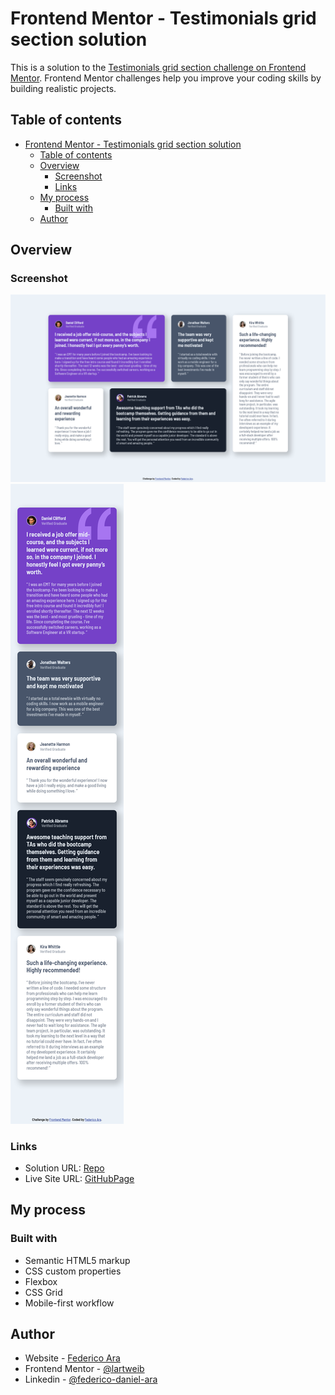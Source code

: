 # Frontend Mentor - Testimonials grid section solution

This is a solution to the [Testimonials grid section challenge on Frontend Mentor](https://www.frontendmentor.io/challenges/testimonials-grid-section-Nnw6J7Un7). Frontend Mentor challenges help you improve your coding skills by building realistic projects. 

## Table of contents

- [Frontend Mentor - Testimonials grid section solution](#frontend-mentor---testimonials-grid-section-solution)
  - [Table of contents](#table-of-contents)
  - [Overview](#overview)
    - [Screenshot](#screenshot)
    - [Links](#links)
  - [My process](#my-process)
    - [Built with](#built-with)
  - [Author](#author)

## Overview

### Screenshot

![Preview desktop](./design/Screenshot%20desktop%20design.png)
![Preview mobile](./design/Screenshot%20mobile%20design.png)

### Links

- Solution URL: [Repo](https://github.com/Lartweib/FrontendMentor-testimonials-grid-section)
- Live Site URL: [GitHubPage](https://lartweib.github.io/FrontendMentor-testimonials-grid-section/)

## My process

### Built with

- Semantic HTML5 markup
- CSS custom properties
- Flexbox
- CSS Grid
- Mobile-first workflow

## Author

- Website - [Federico Ara](https://github.com/Lartweib)
- Frontend Mentor - [@lartweib](https://www.frontendmentor.io/profile/Lartweib)
- Linkedin - [@federico-daniel-ara](https://www.linkedin.com/in/federico-daniel-ara/)
